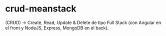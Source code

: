 # crud-meanstack
(CRUD) -> Create, Read, Update & Delete de tipo Full Stack (con Angular en el front y NodeJS, Express, MongoDB en el back).
